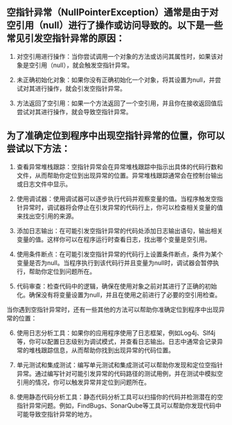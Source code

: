 ## 空指针异常（NullPointerException）通常是由于对空引用（null）进行了操作或访问导致的。以下是一些常见引发空指针异常的原因：

1. 对空引用进行操作：当你尝试调用一个对象的方法或访问其属性时，如果该对象是空引用（null），就会触发空指针异常。

2. 未正确初始化对象：如果你没有正确初始化一个对象，将其设置为null，并尝试对其进行操作，就会引发空指针异常。

3. 方法返回了空引用：如果一个方法返回了一个空引用，并且你在接收返回值后尝试对其进行操作，就会导致空指针异常。

## 为了准确定位到程序中出现空指针异常的位置，你可以尝试以下方法：

1. 查看异常堆栈跟踪：空指针异常会在异常堆栈跟踪中指示出具体的代码行数和文件，从而帮助你定位到出现异常的位置。异常堆栈跟踪通常会在控制台输出或日志文件中显示。

2. 使用调试器：使用调试器可以逐步执行代码并观察变量的值。当程序触发空指针异常时，调试器将会停止在引发异常的代码行上，你可以检查相关变量的值来找出空引用的来源。

3. 添加日志输出：在可能引发空指针异常的代码处添加日志输出语句，输出相关变量的值。这样你可以在程序运行时查看日志，找出哪个变量是空引用。

4. 使用条件断点：在可能引发空指针异常的代码行上设置条件断点，条件为某个变量是否为null。当程序执行到该代码行并且变量为null时，调试器会暂停执行，帮助你定位到问题所在。

5. 代码审查：检查代码中的逻辑，确保在使用对象之前对其进行了正确的初始化。确保没有将变量设置为null，并且在使用之前进行了必要的空引用检查。

 当你遇到空指针异常时，还有一些其他的方法可以帮助你准确定位到程序中出现异常的位置：

6. 使用日志分析工具：如果你的应用程序使用了日志框架，例如Log4j、Slf4j等，你可以配置日志级别为调试模式，并查看日志输出。日志中通常会记录异常的堆栈跟踪信息，从而帮助你找到出现异常的代码位置。

7. 单元测试和集成测试：编写单元测试和集成测试可以帮助你发现和定位空指针异常。通过编写针对可能引发异常的代码路径的测试用例，并在测试中模拟空引用的情况，你可以触发异常并定位到问题所在。

8. 使用静态代码分析工具：静态代码分析工具可以扫描你的代码并检测潜在的空指针异常问题。例如，FindBugs、SonarQube等工具可以帮助你发现代码中可能导致空指针异常的地方。
 

 
